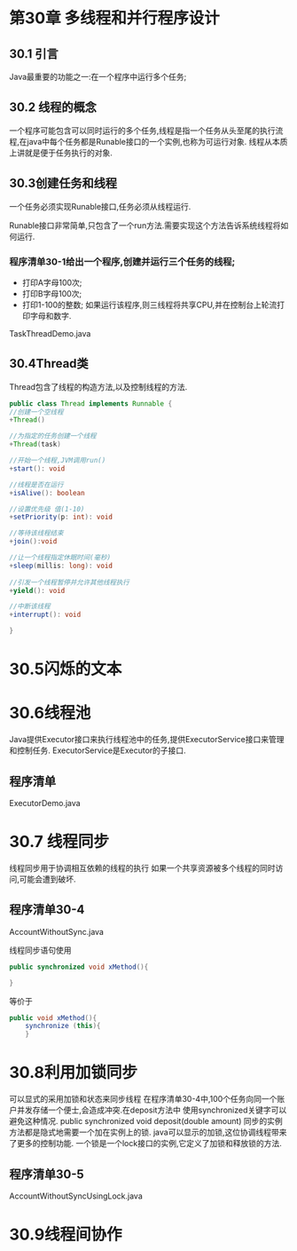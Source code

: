 # 第30章 多线程和并行程序设计
## 30.1 引言
Java最重要的功能之一:在一个程序中运行多个任务;

## 30.2 线程的概念
一个程序可能包含可以同时运行的多个任务,线程是指一个任务从头至尾的执行流程,在java中每个任务都是Runable接口的一个实例,也称为可运行对象.
线程从本质上讲就是便于任务执行的对象.

## 30.3创建任务和线程
一个任务必须实现Runable接口,任务必须从线程运行.

Runable接口非常简单,只包含了一个run方法.需要实现这个方法告诉系统线程将如何运行.

### 程序清单30-1给出一个程序,创建并运行三个任务的线程;
- 打印A字母100次;
- 打印B字母100次;
- 打印1-100的整数;
如果运行该程序,则三线程将共享CPU,并在控制台上轮流打印字母和数字.

TaskThreadDemo.java

## 30.4Thread类
Thread包含了线程的构造方法,以及控制线程的方法.

~~~ java
public class Thread implements Runnable {
//创建一个空线程
+Thread()

//为指定的任务创建一个线程
+Thread(task)

//开始一个线程,JVM调用run()
+start(): void

//线程是否在运行
+isAlive(): boolean

//设置优先级 值(1-10)
+setPriority(p: int): void 

//等待该线程结束
+join():void 

//让一个线程指定休眠时间(毫秒)
+sleep(millis: long): void
 
//引发一个线程暂停并允许其他线程执行
+yield(): void

//中断该线程
+interrupt(): void

}
~~~
# 30.5闪烁的文本

# 30.6线程池
Java提供Executor接口来执行线程池中的任务,提供ExecutorService接口来管理和控制任务.
ExecutorService是Executor的子接口.

## 程序清单
ExecutorDemo.java

# 30.7 线程同步
线程同步用于协调相互依赖的线程的执行
如果一个共享资源被多个线程的同时访问,可能会遭到破坏.
## 程序清单30-4
AccountWithoutSync.java

线程同步语句使用
~~~ java
public synchronized void xMethod(){

}
~~~
等价于
~~~ java
public void xMethod(){
    synchronize (this){
    }
~~~

# 30.8利用加锁同步
可以显式的采用加锁和状态来同步线程
在程序清单30-4中,100个任务向同一个账户并发存储一个便士,会造成冲突.在deposit方法中
使用synchronized关键字可以避免这种情况.
public synchronized void deposit(double amount)
同步的实例方法都是隐式地需要一个加在实例上的锁.
java可以显示的加锁,这位协调线程带来了更多的控制功能.
一个锁是一个lock接口的实例,它定义了加锁和释放锁的方法.

## 程序清单30-5
AccountWithoutSyncUsingLock.java

# 30.9线程间协作





